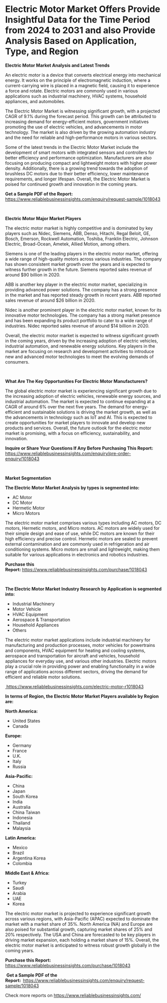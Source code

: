 <p><h1>Electric Motor Market Offers Provide Insightful Data for the Time Period from 2024 to 2031 and also Provide Analysis Based on Application, Type, and Region</h1></p><p><strong>Electric Motor Market Analysis and Latest Trends</strong></p>
<p><p>An electric motor is a device that converts electrical energy into mechanical energy. It works on the principle of electromagnetic induction, where a current-carrying wire is placed in a magnetic field, causing it to experience a force and rotate. Electric motors are commonly used in various applications such as industrial machinery, HVAC systems, household appliances, and automobiles.</p><p>The Electric Motor Market is witnessing significant growth, with a projected CAGR of 9.1% during the forecast period. This growth can be attributed to increasing demand for energy-efficient motors, government initiatives promoting the use of electric vehicles, and advancements in motor technology. The market is also driven by the growing automation industry and the need for reliable and high-performance motors in various sectors.</p><p>Some of the latest trends in the Electric Motor Market include the development of smart motors with integrated sensors and controllers for better efficiency and performance optimization. Manufacturers are also focusing on producing compact and lightweight motors with higher power density. Additionally, there is a growing trend towards the adoption of brushless DC motors due to their better efficiency, lower maintenance requirements, and longer lifespan. Overall, the Electric Motor Market is poised for continued growth and innovation in the coming years.</p></p>
<p><strong>Get a Sample PDF of the Report:&nbsp;</strong> <a href="https://www.reliablebusinessinsights.com/enquiry/request-sample/1018043">https://www.reliablebusinessinsights.com/enquiry/request-sample/1018043</a></p>
<p>&nbsp;</p>
<p><strong>Electric Motor Major Market Players</strong></p>
<p><p>The electric motor market is highly competitive and is dominated by key players such as Nidec, Siemens, ABB, Denso, Hitachi, Regal Beloit, GE, Bosch, Emerson, Rockwell Automation, Toshiba, Franklin Electric, Johnson Electric, Broad-Ocean, Ametek, Allied Motion, among others. </p><p>Siemens is one of the leading players in the electric motor market, offering a wide range of high-quality motors across various industries. The company has shown consistent market growth over the years and is expected to witness further growth in the future. Siemens reported sales revenue of around $90 billion in 2020.</p><p>ABB is another key player in the electric motor market, specializing in providing advanced power solutions. The company has a strong presence in the market and has reported steady growth in recent years. ABB reported sales revenue of around $26 billion in 2020.</p><p>Nidec is another prominent player in the electric motor market, known for its innovative motor technologies. The company has a strong market presence and has been expanding its product portfolio to cater to a wide range of industries. Nidec reported sales revenue of around $14 billion in 2020.</p><p>Overall, the electric motor market is expected to witness significant growth in the coming years, driven by the increasing adoption of electric vehicles, industrial automation, and renewable energy solutions. Key players in the market are focusing on research and development activities to introduce new and advanced motor technologies to meet the evolving demands of consumers.</p></p>
<p>&nbsp;</p>
<p><strong>What Are The Key Opportunities For Electric Motor Manufacturers?</strong></p>
<p><p>The global electric motor market is experiencing significant growth due to the increasing adoption of electric vehicles, renewable energy sources, and industrial automation. The market is expected to continue expanding at a CAGR of around 6% over the next five years. The demand for energy-efficient and sustainable solutions is driving the market growth, as well as the advancements in technology such as IoT and AI. This is expected to create opportunities for market players to innovate and develop new products and services. Overall, the future outlook for the electric motor market is promising, with a focus on efficiency, sustainability, and innovation.</p></p>
<p><strong>Inquire or Share Your Questions If Any Before Purchasing This Report:</strong> <a href="https://www.reliablebusinessinsights.com/enquiry/pre-order-enquiry/1018043">https://www.reliablebusinessinsights.com/enquiry/pre-order-enquiry/1018043</a></p>
<p>&nbsp;</p>
<p><strong>Market Segmentation</strong></p>
<p><strong>The Electric Motor Market Analysis by types is segmented into:</strong></p>
<p><ul><li>AC Motor</li><li>DC Motor</li><li>Hermetic Motor</li><li>Micro Motors</li></ul></p>
<p><p>The electric motor market comprises various types including AC motors, DC motors, Hermetic motors, and Micro motors. AC motors are widely used for their simple design and ease of use, while DC motors are known for their high efficiency and precise control. Hermetic motors are sealed to prevent external contamination and are commonly used in refrigeration and air conditioning systems. Micro motors are small and lightweight, making them suitable for various applications in electronics and robotics industries.</p></p>
<p><strong>Purchase this Report:&nbsp;</strong><a href="https://www.reliablebusinessinsights.com/purchase/1018043">https://www.reliablebusinessinsights.com/purchase/1018043</a></p>
<p>&nbsp;</p>
<p><strong>The Electric Motor Market Industry Research by Application is segmented into:</strong></p>
<p><ul><li>Industrial Machinery</li><li>Motor Vehicle</li><li>HVAC Equipment</li><li>Aerospace & Transportation</li><li>Household Appliances</li><li>Others</li></ul></p>
<p><p>The electric motor market applications include industrial machinery for manufacturing and production processes, motor vehicles for powertrains and components, HVAC equipment for heating and cooling systems, aerospace and transportation for aircraft and vehicles, household appliances for everyday use, and various other industries. Electric motors play a crucial role in providing power and enabling functionality in a wide range of applications across different sectors, driving the demand for efficient and reliable motor solutions.</p></p>
<p><a href="https://www.reliablebusinessinsights.com/electric-motor-r1018043">&nbsp;https://www.reliablebusinessinsights.com/electric-motor-r1018043</a></p>
<p><strong>In terms of Region, the Electric Motor Market Players available by Region are:</strong></p>
<p>
    <p> <strong> North America: </strong>
        <ul>
            <li>United States</li>
            <li>Canada</li>
        </ul>
        </p> 
    <p> <strong> Europe: </strong>
        <ul>
            <li>Germany</li>
            <li>France</li>
            <li>U.K.</li>
            <li>Italy</li>
            <li>Russia</li>
        </ul>
        </p> 
    <p> <strong> Asia-Pacific: </strong>
        <ul>
            <li>China</li>
            <li>Japan</li>
            <li>South Korea</li>
            <li>India</li>
            <li>Australia</li>
            <li>China Taiwan</li>
            <li>Indonesia</li>
            <li>Thailand</li>
            <li>Malaysia</li>
        </ul>
        </p> 
    <p> <strong> Latin America: </strong>
        <ul>
            <li>Mexico</li>
            <li>Brazil</li>
            <li>Argentina Korea</li>
            <li>Colombia</li>
        </ul>
        </p> 
    <p> <strong> Middle East & Africa: </strong>
        <ul>
            <li>Turkey</li>
            <li>Saudi</li>
            <li>Arabia</li>
            <li>UAE</li>
            <li>Korea</li>
        </ul>
    </p>
    </p>
<p><p>The electric motor market is projected to experience significant growth across various regions, with Asia-Pacific (APAC) expected to dominate the market with a market share of 35%. North America (NA) and Europe are also poised for substantial growth, capturing market shares of 25% and 20% respectively. The USA and China are forecasted to be key players in driving market expansion, each holding a market share of 15%. Overall, the electric motor market is anticipated to witness robust growth globally in the coming years.</p></p>
<p><strong>Purchase this Report: </strong><a href="https://www.reliablebusinessinsights.com/purchase/1018043">https://www.reliablebusinessinsights.com/purchase/1018043</a></p>
<p>&nbsp;<strong>Get a Sample PDF of the Report:&nbsp;&nbsp;</strong><a href="https://www.reliablebusinessinsights.com/enquiry/request-sample/1018043">https://www.reliablebusinessinsights.com/enquiry/request-sample/1018043</a></p>
<p><strong></strong></p>
<p>Check more reports on <a href="https://www.reliablebusinessinsights.com/">https://www.reliablebusinessinsights.com/</a></p>